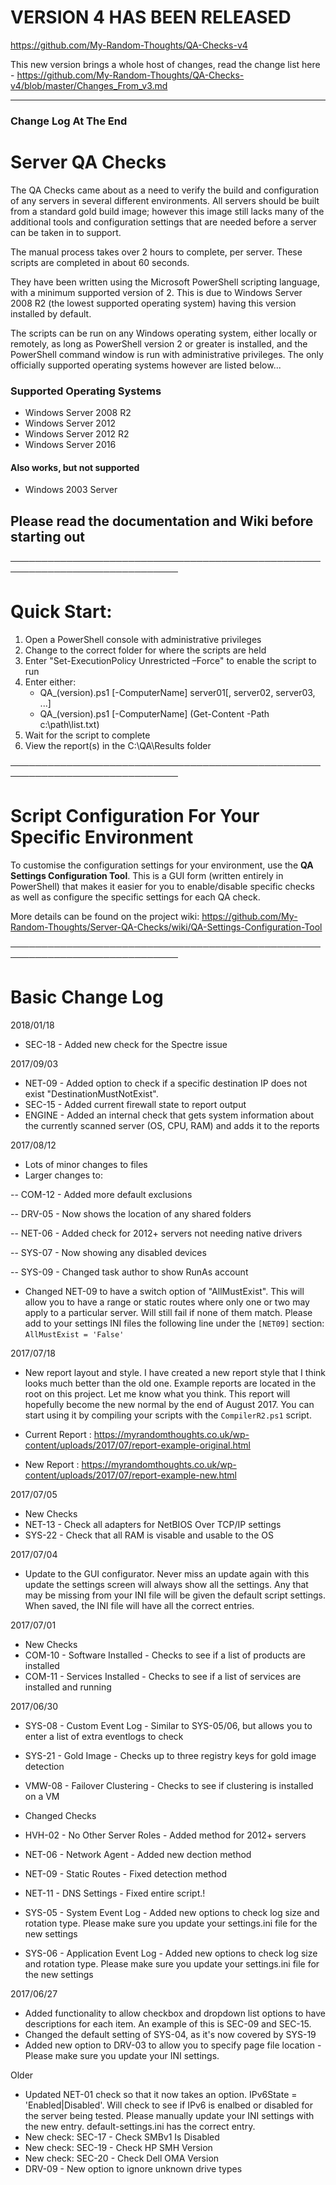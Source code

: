 # VERSION 4 HAS BEEN RELEASED
https://github.com/My-Random-Thoughts/QA-Checks-v4

This new version brings a whole host of changes, read the change list here - https://github.com/My-Random-Thoughts/QA-Checks-v4/blob/master/Changes_From_v3.md

---
### Change Log At The End
# Server QA Checks

The QA Checks came about as a need to verify the build and configuration of any servers in several different environments.
All servers should be built from a standard gold build image; however this image still lacks many of the additional tools and configuration settings that are needed before a server can be taken in to support.

The manual process takes over 2 hours to complete, per server.  These scripts are completed in about 60 seconds.

They have been written using the Microsoft PowerShell scripting language, with a minimum supported version of 2.  This is due to Windows Server 2008 R2 (the lowest supported operating system) having this version installed by default.

The scripts can be run on any Windows operating system, either locally or remotely, as long as PowerShell version 2 or greater is installed, and the PowerShell command window is run with administrative privileges.  The only officially supported operating systems however are listed below...

### Supported Operating Systems
- Windows Server 2008 R2
- Windows Server 2012
- Windows Server 2012 R2
- Windows Server 2016

#### Also works, but not supported
- Windows 2003 Server

## Please read the documentation and Wiki before starting out

─────────────────────────────────────────────────────────────────────────────

# Quick Start:
1. Open a PowerShell console with administrative privileges
2. Change to the correct folder for where the scripts are held
3. Enter "Set-ExecutionPolicy Unrestricted –Force" to enable the script to run
4. Enter either:    
   - QA_(version).ps1 [-ComputerName] server01[, server02, server03, ...]
   - QA_(version).ps1 [-ComputerName] (Get-Content -Path c:\path\list.txt)
5. Wait for the script to complete
6. View the report(s) in the C:\QA\Results folder

─────────────────────────────────────────────────────────────────────────────

# Script Configuration For Your Specific Environment
To customise the configuration settings for your environment, use the **QA Settings Configuration Tool**.  This is a GUI form (written entirely in PowerShell) that makes it easier for you to enable/disable specific checks as well as configure the specific settings for each QA check.

More details can be found on the project wiki: https://github.com/My-Random-Thoughts/Server-QA-Checks/wiki/QA-Settings-Configuration-Tool


─────────────────────────────────────────────────────────────────────────────

# Basic Change Log

2018/01/18
- SEC-18 - Added new check for the Spectre issue

2017/09/03
- NET-09 - Added option to check if a specific destination IP does not exist "DestinationMustNotExist".
- SEC-15 - Added current firewall state to report output
- ENGINE - Added an internal check that gets system information about the currently scanned server (OS, CPU, RAM) and adds it to the reports


2017/08/12
- Lots of minor changes to files
- Larger changes to:

-- COM-12 - Added more default exclusions

-- DRV-05 - Now shows the location of any shared folders

-- NET-06 - Added check for 2012+ servers not needing native drivers

-- SYS-07 - Now showing any disabled devices

-- SYS-09 - Changed task author to show RunAs account

- Changed NET-09 to have a switch option of "AllMustExist".  This will allow you to have a range or static routes where only one or two may apply to a particular server.  Will still fail if none of them match.  Please add to your settings INI files the following line under the `[NET09]` section: `AllMustExist = 'False'`

2017/07/18
- New report layout and style.  I have created a new report style that I think looks much better than the old one.  Example reports are located in the root on this project.  Let me know what you think.  This report will hopefully become the new normal by the end of August 2017.  You can start using it by compiling your scripts with the `CompilerR2.ps1` script.

- Current Report : https://myrandomthoughts.co.uk/wp-content/uploads/2017/07/report-example-original.html
- New Report :     https://myrandomthoughts.co.uk/wp-content/uploads/2017/07/report-example-new.html

2017/07/05
- New Checks
- NET-13 - Check all adapters for NetBIOS Over TCP/IP settings
- SYS-22 - Check that all RAM is visable and usable to the OS

2017/07/04
- Update to the GUI configurator.  Never miss an update again with this update the settings screen will always show all the settings.  Any that may be missing from your INI file will be given the default script settings.  When saved, the INI file will have all the correct entries.

2017/07/01
- New Checks
- COM-10 - Software Installed - Checks to see if a list of products are installed
- COM-11 - Services Installed - Checks to see if a list of services are installed and running
 
2017/06/30
- SYS-08 - Custom Event Log - Similar to SYS-05/06, but allows you to enter a list of extra eventlogs to check
- SYS-21 - Gold Image - Checks up to three registry keys for gold image detection
- VMW-08 - Failover Clustering - Checks to see if clustering is installed on a VM
    
- Changed Checks
- HVH-02 - No Other Server Roles - Added method for 2012+ servers
- NET-06 - Network Agent - Added new dection method
- NET-09 - Static Routes - Fixed detection method
- NET-11 - DNS Settings - Fixed entire script.!
- SYS-05 - System Event Log - Added new options to check log size and rotation type.  Please make sure you update your settings.ini file for the new settings
- SYS-06 - Application Event Log - Added new options to check log size and rotation type.  Please make sure you update your settings.ini file for the new settings

2017/06/27
- Added functionality to allow checkbox and dropdown list options to have descriptions for each item.  An example of this is SEC-09 and SEC-15.
- Changed the default setting of SYS-04, as it's now covered by SYS-19
- Added new option to DRV-03 to allow you to specify page file location - Please make sure you update your INI settings.

Older
- Updated NET-01 check so that it now takes an option.  IPv6State = 'Enabled|Disabled'.  Will check to see if IPv6 is enalbed or disabled for the server being tested.  Please manually update your INI settings with the new entry.  default-settings.ini has the correct entry.
- New check: SEC-17 - Check SMBv1 Is Disabled
- New check: SEC-19 - Check HP SMH Version
- New check: SEC-20 - Check Dell OMA Version
- DRV-09 - New option to ignore unknown drive types

